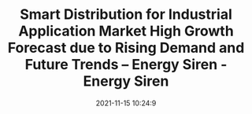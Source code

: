 ---
"title": "Smart Distribution for Industrial Application Market High Growth Forecast due to Rising Demand and Future Trends – Energy Siren - Energy Siren"
"date": "2021-11-15 10:24:9"
"feed_name": "GOOGLENEWSINDUSTRIAL"
"feed_website": "https://news.google.com/search?q=industrial%2Bincident&hl=en-US&gl=US&ceid=US:en"
"feed_rss": "https://news.google.com/rss/search?q=industrial%2Bincident&hl=en-US&gl=US&ceid=US:en"
"link": "https://energysiren.co.ke/2021/11/15/smart-distribution-for-industrial-application-market-high-growth-forecast-due-to-rising-demand-and-future-trends/"
"source": "{'href': 'https://energysiren.co.ke', 'title': 'Energy Siren'}"
"file": "_posts/2021-1-1-7d20d6374133cbee040d05096a449f65927c8dcd.md"
"accident": "0"
"drilling": "0"
"dead": "0"
"injured": "0"
"arrested": "0"
"place": "unknown place"
"where": "unknown site"
"causes": "unknown"
"place_uri": "unknown place"
---